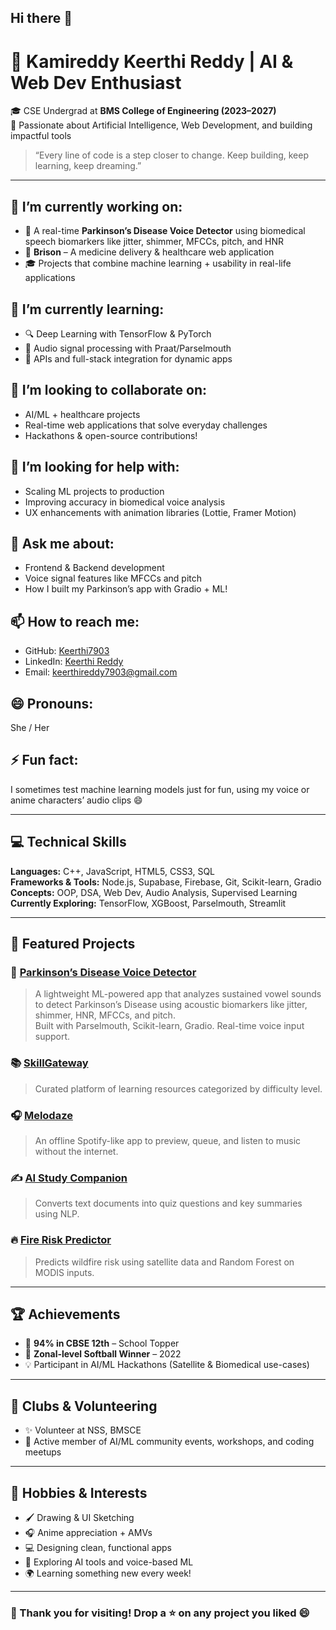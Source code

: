 ## Hi there 👋

# 🚀 Kamireddy Keerthi Reddy | AI & Web Dev Enthusiast

🎓 CSE Undergrad at **BMS College of Engineering (2023–2027)**  
🧠 Passionate about Artificial Intelligence, Web Development, and building impactful tools

> “Every line of code is a step closer to change. Keep building, keep learning, keep dreaming.”

---

## 🔭 I’m currently working on:
- 🧠 A real-time **Parkinson’s Disease Voice Detector** using biomedical speech biomarkers like jitter, shimmer, MFCCs, pitch, and HNR
- 💊 **Brison** – A medicine delivery & healthcare web application
- 🎓 Projects that combine machine learning + usability in real-life applications

## 🌱 I’m currently learning:
- 🔍 Deep Learning with TensorFlow & PyTorch
- 🧪 Audio signal processing with Praat/Parselmouth
- 🔗 APIs and full-stack integration for dynamic apps

## 👯 I’m looking to collaborate on:
- AI/ML + healthcare projects  
- Real-time web applications that solve everyday challenges  
- Hackathons & open-source contributions!

## 🤔 I’m looking for help with:
- Scaling ML projects to production  
- Improving accuracy in biomedical voice analysis  
- UX enhancements with animation libraries (Lottie, Framer Motion)

## 💬 Ask me about:
- Frontend & Backend development  
- Voice signal features like MFCCs and pitch  
- How I built my Parkinson’s app with Gradio + ML!

## 📫 How to reach me:
- GitHub: [Keerthi7903](https://github.com/Keerthi7903)  
- LinkedIn: [Keerthi Reddy](https://www.linkedin.com/in/keerthi-reddy-a2571927a/)  
- Email: [keerthireddy7903@gmail.com](mailto:keerthireddy7903@gmail.com)

## 😄 Pronouns:
She / Her

## ⚡ Fun fact:
I sometimes test machine learning models just for fun, using my voice or anime characters’ audio clips 😄

---

## 💻 Technical Skills

**Languages:** C++, JavaScript, HTML5, CSS3, SQL  
**Frameworks & Tools:** Node.js, Supabase, Firebase, Git, Scikit-learn, Gradio  
**Concepts:** OOP, DSA, Web Dev, Audio Analysis, Supervised Learning  
**Currently Exploring:** TensorFlow, XGBoost, Parselmouth, Streamlit

---

## 🚀 Featured Projects

### 🎤 [Parkinson’s Disease Voice Detector](https://github.com/Keerthi7903/parkinsons-voice-detector)
> A lightweight ML-powered app that analyzes sustained vowel sounds to detect Parkinson’s Disease using acoustic biomarkers like jitter, shimmer, HNR, MFCCs, and pitch.  
> Built with Parselmouth, Scikit-learn, Gradio. Real-time voice input support.

### 📚 [SkillGateway](https://github.com/Keerthi7903/skillgateway)
> Curated platform of learning resources categorized by difficulty level.

### 🎧 [Melodaze](https://github.com/Keerthi7903/melodaze)
> An offline Spotify-like app to preview, queue, and listen to music without the internet.

### ✍️ [AI Study Companion](https://github.com/Keerthi7903/ai-study-companion)
> Converts text documents into quiz questions and key summaries using NLP.

### 🔥 [Fire Risk Predictor](https://github.com/Keerthi7903/fire-risk-predictor)
> Predicts wildfire risk using satellite data and Random Forest on MODIS inputs.

---

## 🏆 Achievements

- 🏅 **94% in CBSE 12th** – School Topper  
- 🥎 **Zonal-level Softball Winner** – 2022  
- 💡 Participant in AI/ML Hackathons (Satellite & Biomedical use-cases)

---

## 🤝 Clubs & Volunteering

- ✨ Volunteer at NSS, BMSCE  
- 🧠 Active member of AI/ML community events, workshops, and coding meetups

---

## 🎨 Hobbies & Interests

- 🖌️ Drawing & UI Sketching  
- 🎧 Anime appreciation + AMVs  
- 💻 Designing clean, functional apps  
- 🧪 Exploring AI tools and voice-based ML  
- 🌍 Learning something new every week!

---

### 🔗 Thank you for visiting! Drop a ⭐ on any project you liked 😄
